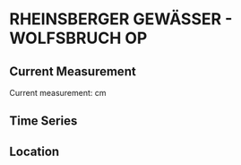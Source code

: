 # RHEINSBERGER GEWÄSSER - WOLFSBRUCH OP

## Current Measurement

Current measurement: <Value topic="rivers/pegel-online/RBG/WOLFSBRUCH_OP/measurementValue"/> cm

## Time Series

<TimeSeries topic="rivers/pegel-online/RBG/WOLFSBRUCH_OP/measurementValue" period="week" />

## Location

<WorldMap>
  <Marker lat="53.182436266833335" lon="12.905349924820078" labelTopic="rivers/pegel-online/RBG/WOLFSBRUCH_OP" />
</WorldMap>
